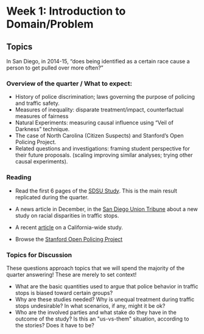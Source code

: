 # Week 1: Introduction to Domain/Problem

## Topics
In San Diego, in 2014-15, “does being identified as a certain race cause a person to get pulled over more often?”

### Overview of the quarter / What to expect:
* History of police discrimination; laws governing the purpose of policing and traffic safety.
* Measures of inequality: disparate treatment/impact, counterfactual measures of fairness
* Natural Experiments: measuring causal influence using “Veil of Darkness” technique.
* The case of North Carolina (Citizen Suspects) and Stanford’s Open Policing Project.
* Related questions and investigations: framing student perspective
  for their future proposals. (scaling improving similar analyses;
  trying other causal experiments).
  
### Reading

* Read the first 6 pages of the [SDSU Study](https://spa.sdsu.edu/documents/Traffic_enforcement.pdf). This is the main result replicated during the quarter.

* A news article in December, in the [San Diego Union Tribune](https://www.sandiegouniontribune.com/news/public-safety/story/2019-12-08/another-study-identifies-disparities-in-local-policing-renewing-talks-of-racial-bias-among-officers) about a new study on racial disparities in traffic stops.

* A recent [article](https://www.latimes.com/california/story/2020-01-02/black-drivers-face-more-police-stops-in-california-new-state-data-show) on a California-wide study.

* Browse the [Stanford Open Policing Project](https://openpolicing.stanford.edu/)

### Topics for Discussion

These questions approach topics that we will spend the majority of the
quarter answering! These are merely to set context!

* What are the basic quantities used to argue that police behavior in
  traffic stops is biased toward certain groups?
* Why are these studies needed? Why is unequal treatment during traffic
  stops undesirable? In what scenarios, if any, might it be ok?
* Who are the involved parties and what stake do they have in the
  outcome of the study? Is this an "us-vs-them" situation, according
  to the stories? Does it have to be?

